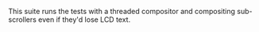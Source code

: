 This suite runs the tests with a threaded compositor and compositing
sub-scrollers even if they'd lose LCD text.
